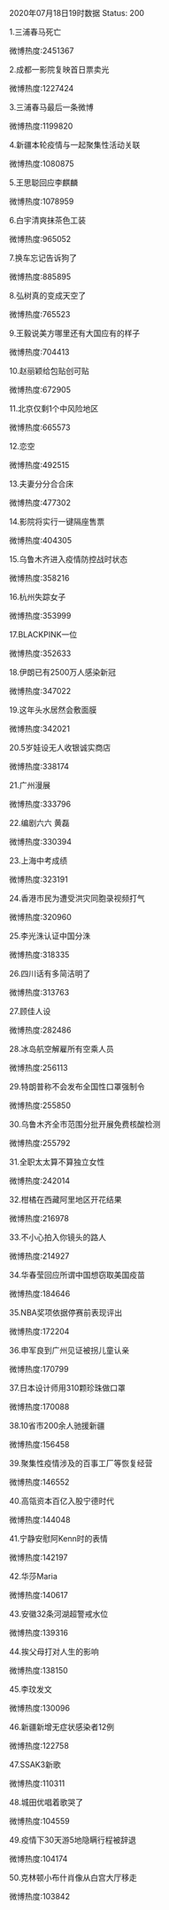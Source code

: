 2020年07月18日19时数据
Status: 200

1.三浦春马死亡

微博热度:2451367

2.成都一影院复映首日票卖光

微博热度:1227424

3.三浦春马最后一条微博

微博热度:1199820

4.新疆本轮疫情与一起聚集性活动关联

微博热度:1080875

5.王思聪回应李麒麟

微博热度:1078959

6.白宇清爽抹茶色工装

微博热度:965052

7.换车忘记告诉狗了

微博热度:885895

8.弘树真的变成天空了

微博热度:765523

9.王毅说美方哪里还有大国应有的样子

微博热度:704413

10.赵丽颖给包贴创可贴

微博热度:672905

11.北京仅剩1个中风险地区

微博热度:665573

12.恋空

微博热度:492515

13.夫妻分分合合床

微博热度:477302

14.影院将实行一键隔座售票

微博热度:404305

15.乌鲁木齐进入疫情防控战时状态

微博热度:358216

16.杭州失踪女子

微博热度:353999

17.BLACKPINK一位

微博热度:352633

18.伊朗已有2500万人感染新冠

微博热度:347022

19.这年头水居然会敷面膜

微博热度:342021

20.5岁娃设无人收银诚实商店

微博热度:338174

21.广州漫展

微博热度:333796

22.编剧六六 黄磊

微博热度:330394

23.上海中考成绩

微博热度:323191

24.香港市民为遭受洪灾同胞录视频打气

微博热度:320960

25.李光洙认证中国分洙

微博热度:318335

26.四川话有多简洁明了

微博热度:313763

27.顾佳人设

微博热度:282486

28.冰岛航空解雇所有空乘人员

微博热度:256113

29.特朗普称不会发布全国性口罩强制令

微博热度:255850

30.乌鲁木齐全市范围分批开展免费核酸检测

微博热度:255792

31.全职太太算不算独立女性

微博热度:242014

32.柑橘在西藏阿里地区开花结果

微博热度:216978

33.不小心拍入你镜头的路人

微博热度:214927

34.华春莹回应所谓中国想窃取美国疫苗

微博热度:184646

35.NBA奖项依据停赛前表现评出

微博热度:172204

36.申军良到广州见证被拐儿童认亲

微博热度:170799

37.日本设计师用310颗珍珠做口罩

微博热度:170088

38.10省市200余人驰援新疆

微博热度:156458

39.聚集性疫情涉及的百事工厂等恢复经营

微博热度:146552

40.高瓴资本百亿入股宁德时代

微博热度:144048

41.宁静安慰阿Kenn时的表情

微博热度:142197

42.华莎Maria

微博热度:140617

43.安徽32条河湖超警戒水位

微博热度:139316

44.挨父母打对人生的影响

微博热度:138150

45.李玟发文

微博热度:130096

46.新疆新增无症状感染者12例

微博热度:122758

47.SSAK3新歌

微博热度:110311

48.城田优唱着歌哭了

微博热度:104559

49.疫情下30天游5地隐瞒行程被辞退

微博热度:104174

50.克林顿小布什肖像从白宫大厅移走

微博热度:103842


